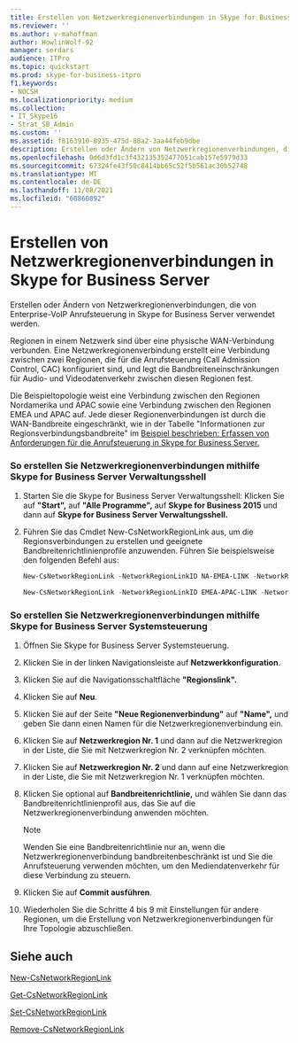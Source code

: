 ```yaml
---
title: Erstellen von Netzwerkregionenverbindungen in Skype for Business Server
ms.reviewer: ''
ms.author: v-mahoffman
author: HowlinWolf-92
manager: serdars
audience: ITPro
ms.topic: quickstart
ms.prod: skype-for-business-itpro
f1.keywords:
- NOCSH
ms.localizationpriority: medium
ms.collection:
- IT_Skype16
- Strat_SB_Admin
ms.custom: ''
ms.assetid: f8163910-8935-475d-88a2-3aa44feb9dbe
description: Erstellen oder Ändern von Netzwerkregionenverbindungen, die von Enterprise-VoIP Anrufsteuerung in Skype for Business Server verwendet werden.
ms.openlocfilehash: 0d6d3fd1c3f432135352477051cab157e5979d33
ms.sourcegitcommit: 67324fe43f50c8414bb65c52f5b561ac30b52748
ms.translationtype: MT
ms.contentlocale: de-DE
ms.lasthandoff: 11/08/2021
ms.locfileid: "60860892"
---
```

# <a name="create-network-region-links-in-skype-for-business-server"></a>Erstellen von Netzwerkregionenverbindungen in Skype for Business Server
 
Erstellen oder Ändern von Netzwerkregionenverbindungen, die von Enterprise-VoIP Anrufsteuerung in Skype for Business Server verwendet werden. 
  
Regionen in einem Netzwerk sind über eine physische WAN-Verbindung verbunden. Eine Netzwerkregionenverbindung erstellt eine Verbindung zwischen zwei Regionen, die für die Anrufsteuerung (Call Admission Control, CAC) konfiguriert sind, und legt die Bandbreiteneinschränkungen für Audio- und Videodatenverkehr zwischen diesen Regionen fest.
  
Die Beispieltopologie weist eine Verbindung zwischen den Regionen Nordamerika und APAC sowie eine Verbindung zwischen den Regionen EMEA und APAC auf. Jede dieser Regionenverbindungen ist durch die WAN-Bandbreite eingeschränkt, wie in der Tabelle "Informationen zur Regionsverbindungsbandbreite" im [Beispiel beschrieben: Erfassen von Anforderungen für die Anrufsteuerung in Skype for Business Server.](../../plan-your-deployment/enterprise-voice-solution/example-gathering-requirements.md)
  
### <a name="to-create-network-region-links-by-using-skype-for-business-server-management-shell"></a>So erstellen Sie Netzwerkregionenverbindungen mithilfe Skype for Business Server Verwaltungsshell

1. Starten Sie die Skype for Business Server Verwaltungsshell: Klicken Sie auf **"Start",** auf **"Alle Programme",** auf **Skype for Business 2015** und dann auf **Skype for Business Server Verwaltungsshell.**
    
2. Führen Sie das Cmdlet New-CsNetworkRegionLink aus, um die Regionsverbindungen zu erstellen und geeignete Bandbreitenrichtlinienprofile anzuwenden. Führen Sie beispielsweise den folgenden Befehl aus:
    
   ```powershell
   New-CsNetworkRegionLink -NetworkRegionLinkID NA-EMEA-LINK -NetworkRegionID1 NorthAmerica -NetworkRegionID2 EMEA -BWPolicyProfileID 50Mb_Link
   ```

   ```powershell
   New-CsNetworkRegionLink -NetworkRegionLinkID EMEA-APAC-LINK -NetworkRegionID1 EMEA -NetworkRegionID2 APAC -BWPolicyProfileID 25Mb_Link
   ```

### <a name="to-create-network-region-links-by-using-skype-for-business-server-control-panel"></a>So erstellen Sie Netzwerkregionenverbindungen mithilfe Skype for Business Server Systemsteuerung

1. Öffnen Sie Skype for Business Server Systemsteuerung.
    
2. Klicken Sie in der linken Navigationsleiste auf **Netzwerkkonfiguration**.
    
3. Klicken Sie auf die Navigationsschaltfläche **"Regionslink".**
    
4. Klicken Sie auf **Neu**.
    
5. Klicken Sie auf der Seite **"Neue Regionenverbindung"** auf **"Name",** und geben Sie dann einen Namen für die Netzwerkregionenverbindung ein.
    
6. Klicken Sie auf **Netzwerkregion Nr. 1** und dann auf die Netzwerkregion in der Liste, die Sie mit Netzwerkregion Nr. 2 verknüpfen möchten.
    
7. Klicken Sie auf **Netzwerkregion Nr. 2** und dann auf eine Netzwerkregion in der Liste, die Sie mit Netzwerkregion Nr. 1 verknüpfen möchten.
    
8. Klicken Sie optional auf **Bandbreitenrichtlinie,** und wählen Sie dann das Bandbreitenrichtlinienprofil aus, das Sie auf die Netzwerkregionenverbindung anwenden möchten.
    
    > [!NOTE]
    > Wenden Sie eine Bandbreitenrichtlinie nur an, wenn die Netzwerkregionenverbindung bandbreitenbeschränkt ist und Sie die Anrufsteuerung verwenden möchten, um den Mediendatenverkehr für diese Verbindung zu steuern. 
  
9. Klicken Sie auf **Commit ausführen**.
    
10. Wiederholen Sie die Schritte 4 bis 9 mit Einstellungen für andere Regionen, um die Erstellung von Netzwerkregionenverbindungen für Ihre Topologie abzuschließen.
    
## <a name="see-also"></a>Siehe auch

[New-CsNetworkRegionLink](/powershell/module/skype/new-csnetworkregionlink?view=skype-ps)
  
[Get-CsNetworkRegionLink](/powershell/module/skype/get-csnetworkregionlink?view=skype-ps)
  
[Set-CsNetworkRegionLink](/powershell/module/skype/set-csnetworkregionlink?view=skype-ps)
  
[Remove-CsNetworkRegionLink](/powershell/module/skype/remove-csnetworkregionlink?view=skype-ps)